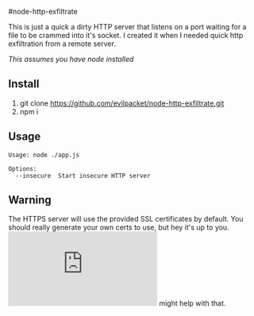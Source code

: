 #node-http-exfiltrate

This is just a quick a dirty HTTP server that listens on a port waiting for a file to be crammed into it's socket. I created it when I needed quick http exfiltration from a remote server.

*This assumes you have node installed*

## Install
1. git clone https://github.com/evilpacket/node-http-exfiltrate.git
2. npm i

## Usage
```
Usage: node ./app.js

Options:
  --insecure  Start insecure HTTP server
```
## Warning
The HTTPS server will use the provided SSL certificates by default. You should really generate your own certs to use, but hey it's up to you. ![This](http://www.akadia.com/services/ssh_test_certificate.html) might help with that.

